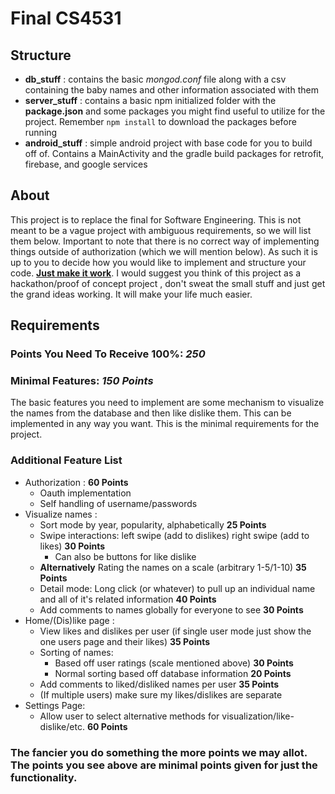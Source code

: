 # Final CS4531

## Structure

* **db_stuff** : contains the basic *mongod.conf* file along with a csv containing the baby names and other information associated with them
* **server_stuff** : contains a basic npm initialized folder with the **package.json** and some packages you might find useful to utilize for the project. Remember ```npm install``` to download the packages before running
* **android_stuff** : simple android project with base code for you to build off of. Contains a MainActivity and the gradle build packages for retrofit, firebase, and google services

## About

This project is to replace the final for Software Engineering. This is not meant to be a vague project with ambiguous requirements, so we will list them below. Important to note that there is no correct way of implementing things outside of authorization (which we will mention below). As such it is up to you to decide how you would like to implement and structure your code. **<u>Just make it work</u>**. I would suggest you think of this project as a hackathon/proof of concept project , don't sweat the small stuff and just get the grand ideas working. It will make your life much easier.

## Requirements

### Points You Need To Receive 100%: ***250***

### Minimal Features: ***150 Points***

The basic features you need to implement are some mechanism to visualize the names from the database and then like dislike them. This can be implemented in any way you want. This is the minimal requirements for the project.

### Additional Feature List  

* Authorization : **60 Points**
  * Oauth implementation
  * Self handling of username/passwords
* Visualize names :
  * Sort mode by year, popularity, alphabetically **25 Points**
  * Swipe interactions: left swipe (add to dislikes) right swipe (add to likes) **30 Points**
    * Can also be buttons for like dislike
  * **Alternatively** Rating the names on a scale (arbitrary 1-5/1-10) **35 Points**
  * Detail mode: Long click (or whatever) to pull up an individual name and all of it's related information **40 Points**
  * Add comments to names globally for everyone to see **30 Points**
* Home/(Dis)like page :
  * View likes and dislikes per user (if single user mode just show the one users page and their likes) **35 Points**
  * Sorting of names:
    * Based off user ratings (scale mentioned above) **30 Points**
    * Normal sorting based off database information **20 Points**
  * Add comments to liked/disliked names per user **35 Points**
  * (If multiple users) make sure my likes/dislikes are separate
* Settings Page:
  * Allow user to select alternative methods for visualization/like-dislike/etc. **60 Points**

### The fancier you do something the more points we may allot. The points you see above are minimal points given for just the functionality.
